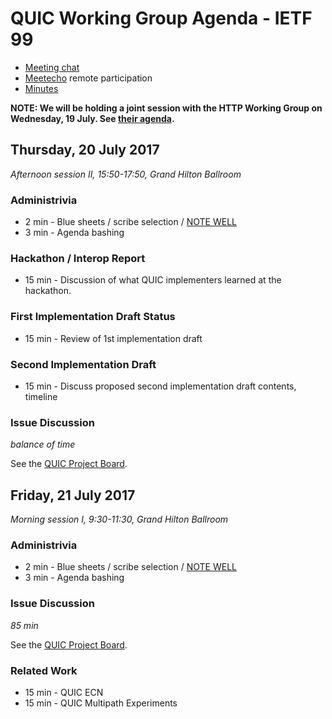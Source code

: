 # QUIC Working Group Agenda - IETF 99

* [Meeting chat](xmpp:quic@jabber.ietf.org?join)
* [Meetecho](http://www.meetecho.com/ietf99/quic) remote participation
* [Minutes](http://etherpad.tools.ietf.org:9000/p/notes-ietf-99-quic)


**NOTE: We will be holding a joint session with the HTTP Working Group on Wednesday, 19 July. See [their agenda](https://github.com/httpwg/wg-materials/blob/gh-pages/ietf99/agenda.md).**


## Thursday, 20 July 2017

_Afternoon session II, 15:50-17:50, Grand Hilton Ballroom_

### Administrivia

* 2 min - Blue sheets / scribe selection / [NOTE WELL](https://www.ietf.org/about/note-well.html)
* 3 min - Agenda bashing

### Hackathon / Interop Report

* 15 min - Discussion of what QUIC implementers learned at the hackathon.

### First Implementation Draft Status

* 15 min - Review of 1st implementation draft

### Second Implementation Draft

* 15 min - Discuss proposed second implementation draft contents, timeline

### Issue Discussion

*balance of time*

See the [QUIC Project Board](https://github.com/quicwg/base-drafts/projects/2).


## Friday, 21 July 2017

_Morning session I, 9:30-11:30, Grand Hilton Ballroom_

### Administrivia

* 2 min - Blue sheets / scribe selection / [NOTE WELL](https://www.ietf.org/about/note-well.html)
* 3 min - Agenda bashing

### Issue Discussion

*85 min*

See the [QUIC Project Board](https://github.com/quicwg/base-drafts/projects/2).

### Related Work

* 15 min - QUIC ECN
* 15 min - QUIC Multipath Experiments